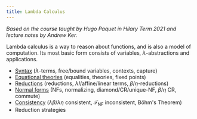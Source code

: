 ```yaml
---
title: Lambda Calculus
---
```


*Based on the course taught by Hugo Paquet in Hilary Term 2021 and lecture notes
by Andrew Ker.*

Lambda calculus is a way to reason about functions, and is also a model of
computation. Its most basic form consists of variables, $\lambda$-abstractions
and applications.

* [Syntax](notes/syntax.md) ($\lambda$-terms, free/bound variables, contexts,
  capture)
* [Equational theories](notes/theories.md) (equalities, theories, fixed points)
* [Reductions](notes/reductions.md) (reductions, $\lambda I$/affine/linear
  terms, $\beta$/$\eta$-reductions)
* [Normal forms](notes/nf.md) (NFs, normalizing, diamond/CR/unique-NF,
  $\beta$/$\eta$ CR, commute)
* [Consistency](notes/consistency.md) ($\lambda\beta$/$\lambda\eta$ consistent,
  $\mathcal T_{\text{NF}}$ inconsistent, Böhm's Theorem)
* Reduction strategies
